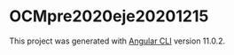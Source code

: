 # OCMpre2020eje20201215
This project was generated with [Angular CLI](https://github.com/angular/angular-cli) version 11.0.2.
